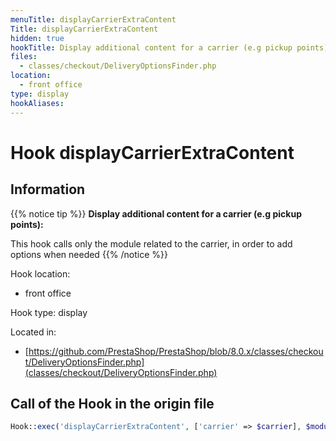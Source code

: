 ```yaml
---
menuTitle: displayCarrierExtraContent
Title: displayCarrierExtraContent
hidden: true
hookTitle: Display additional content for a carrier (e.g pickup points)
files:
  - classes/checkout/DeliveryOptionsFinder.php
location:
  - front office
type: display
hookAliases:
---
```


# Hook displayCarrierExtraContent

## Information

{{% notice tip %}}
**Display additional content for a carrier (e.g pickup points):** 

This hook calls only the module related to the carrier, in order to add options when needed
{{% /notice %}}

Hook location:
  - front office

Hook type: display

Located in: 
  - [https://github.com/PrestaShop/PrestaShop/blob/8.0.x/classes/checkout/DeliveryOptionsFinder.php](classes/checkout/DeliveryOptionsFinder.php)

## Call of the Hook in the origin file

```php
Hook::exec('displayCarrierExtraContent', ['carrier' => $carrier], $moduleId)
```